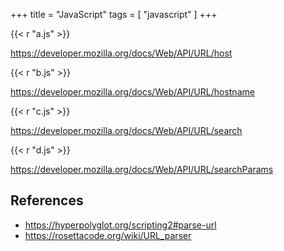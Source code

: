 +++
title = "JavaScript"
tags = [ "javascript" ]
+++

{{< r "a.js" >}}

<https://developer.mozilla.org/docs/Web/API/URL/host>

{{< r "b.js" >}}

<https://developer.mozilla.org/docs/Web/API/URL/hostname>

{{< r "c.js" >}}

<https://developer.mozilla.org/docs/Web/API/URL/search>

{{< r "d.js" >}}

<https://developer.mozilla.org/docs/Web/API/URL/searchParams>

## References

- <https://hyperpolyglot.org/scripting2#parse-url>
- <https://rosettacode.org/wiki/URL_parser>
